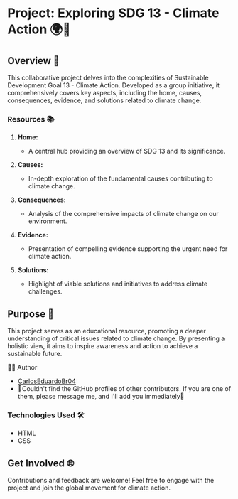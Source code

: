 # Project: Exploring SDG 13 - Climate Action 🌍🌱

## Overview 🚀

This collaborative project delves into the complexities of Sustainable Development Goal 13 - Climate Action. Developed as a group initiative, it comprehensively covers key aspects, including the home, causes, consequences, evidence, and solutions related to climate change.

### Resources 📚

1. **Home:**
   - A central hub providing an overview of SDG 13 and its significance.

2. **Causes:**
   - In-depth exploration of the fundamental causes contributing to climate change.

3. **Consequences:**
   - Analysis of the comprehensive impacts of climate change on our environment.

4. **Evidence:**
   - Presentation of compelling evidence supporting the urgent need for climate action.

5. **Solutions:**
   - Highlight of viable solutions and initiatives to address climate challenges.

## Purpose 🎯

This project serves as an educational resource, promoting a deeper understanding of critical issues related to climate change. By presenting a holistic view, it aims to inspire awareness and action to achieve a sustainable future.

👨‍💻 Author

- [CarlosEduardoBr04](https://github.com/CarlosEduardoBr04)
- 🚨Couldn't find the GitHub profiles of other contributors. If you are one of them, please message me, and I'll add you immediately🚨

### Technologies Used 🛠️

- HTML
- CSS

## Get Involved 🌐

Contributions and feedback are welcome! Feel free to engage with the project and join the global movement for climate action.

